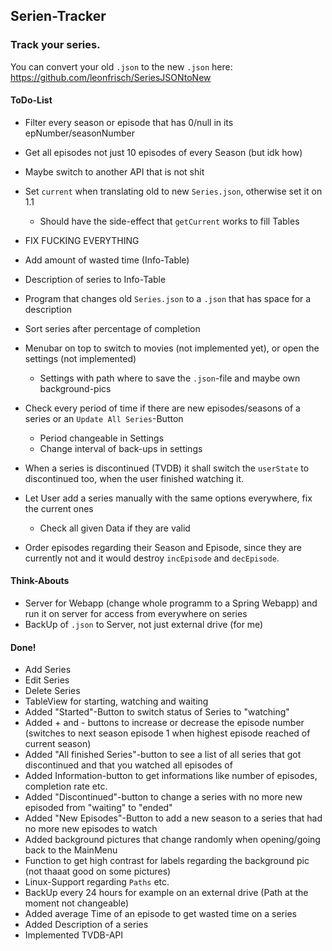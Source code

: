 ## Serien-Tracker

### Track your series.

You can convert your old `.json` to the new `.json` here: https://github.com/leonfrisch/SeriesJSONtoNew

#### ToDo-List

* Filter every season or episode that has 0/null in its epNumber/seasonNumber
* Get all episodes not just 10 episodes of every Season (but idk how)
* Maybe switch to another API that is not shit
* Set `current` when translating old to new `Series.json`, otherwise set it on 1.1
    * Should have the side-effect that `getCurrent` works to fill Tables
    
* FIX FUCKING EVERYTHING

* Add amount of wasted time (Info-Table)
* Description of series to Info-Table
* Program that changes old `Series.json` to a `.json` that has space for a description
* Sort series after percentage of completion
* Menubar on top to switch to movies (not implemented yet), or open the settings (not implemented)
    * Settings with path where to save the `.json`-file and maybe own background-pics
* Check every period of time if there are new episodes/seasons of a series or an `Update All Series`-Button
    * Period changeable in Settings
    * Change interval of back-ups in settings  
* When a series is discontinued (TVDB) it shall switch the `userState` to discontinued too, when the user finished watching it.
* Let User add a series manually with the same options everywhere, fix the current ones
    * Check all given Data if they are valid
* Order episodes regarding their Season and Episode, since they are currently not and it would destroy `incEpisode` and `decEpisode`.

#### Think-Abouts

* Server for Webapp (change whole programm to a Spring Webapp) and run it on server for access from everywhere on series
* BackUp of `.json` to Server, not just external drive (for me)

#### Done!

* Add Series
* Edit Series
* Delete Series
* TableView for starting, watching and waiting
* Added "Started"-Button to switch status of Series to "watching"
* Added + and - buttons to increase or decrease the episode number (switches to next season episode 1 when highest episode reached of current season)
* Added "All finished Series"-button to see a list of all series that got discontinued and that you watched all episodes of
* Added Information-button to get informations like number of episodes, completion rate etc.
* Added "Discontinued"-button to change a series with no more new episoded from "waiting" to "ended"
* Added "New Episodes"-Button to add a new season to a series that had no more new episodes to watch
* Added background pictures that change randomly when opening/going back to the MainMenu
* Function to get high contrast for labels regarding the background pic (not thaaat good on some pictures)
* Linux-Support regarding `Paths` etc.
* BackUp every 24 hours for example on an external drive (Path at the moment not changeable)
* Added average Time of an episode to get wasted time on a series
* Added Description of a series
* Implemented TVDB-API
